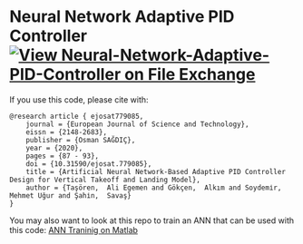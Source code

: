 # Neural Network Adaptive PID Controller [![View Neural-Network-Adaptive-PID-Controller on File Exchange](https://www.mathworks.com/matlabcentral/images/matlab-file-exchange.svg)](https://www.mathworks.com/matlabcentral/fileexchange/80590-neural-network-adaptive-pid-controller)
If you use this code, please cite with:
```
@research article { ejosat779085,
	journal = {European Journal of Science and Technology},
	eissn = {2148-2683},
	publisher = {Osman SAĞDIÇ},
	year = {2020},
	pages = {87 - 93},
	doi = {10.31590/ejosat.779085},
	title = {Artificial Neural Network-Based Adaptive PID Controller Design for Vertical Takeoff and Landing Model},
	author = {Taşören,  Ali Egemen and Gökçen,  Alkım and Soydemi̇r,  Mehmet Uğur and Şahi̇n,  Savaş}
}
```

You may also want to look at this repo to train an ANN that can be used with this code:
[ANN Traninig on Matlab](https://github.com/alkimgokcen/Artificial-Neural-Network-Traning-on-MATLAB)
